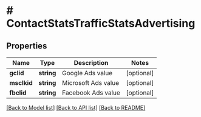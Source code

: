 # # ContactStatsTrafficStatsAdvertising

## Properties

Name | Type | Description | Notes
------------ | ------------- | ------------- | -------------
**gclid** | **string** | Google Ads value | [optional]
**msclkid** | **string** | Microsoft Ads value | [optional]
**fbclid** | **string** | Facebook Ads value | [optional]

[[Back to Model list]](../../README.md#models) [[Back to API list]](../../README.md#endpoints) [[Back to README]](../../README.md)
